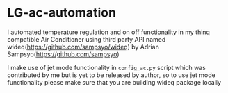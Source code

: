 # LG-ac-automation
I automated temperature regulation and on off functionality in my thinq compatible Air Conditioner using third party API named wideq(https://github.com/sampsyo/wideq) 
by Adrian Sampsyo(https://github.com/sampsyo)

I make use of jet mode functionality in `config_ac.py` script which was contributed by me but is yet to be released by author, so to use jet mode functionality please make sure that you are building wideq package locally
